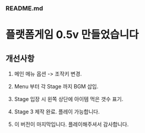 ### README.md

플랫폼게임 0.5v 만들었습니다
=====================

개선사항
----------

1. 메인 메뉴 옵션 -> 조작키 변경.

2. Menu 부터 각 Stage 까지 BGM 삽입.

3. Stage 입장 시 왼쪽 상단에 아이템 먹은 갯수 표기.

4. Stage 3 제작 완료. 플레이 가능합니다.

5. 이 버전이 마지막입니다. 플레이해주셔서 감사합니다.

